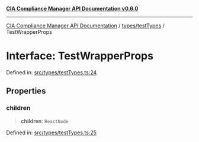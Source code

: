 [**CIA Compliance Manager API Documentation v0.6.0**](../../../README.md)

***

[CIA Compliance Manager API Documentation](../../../modules.md) / [types/testTypes](../README.md) / TestWrapperProps

# Interface: TestWrapperProps

Defined in: [src/types/testTypes.ts:24](https://github.com/Hack23/cia-compliance-manager/blob/ca083b463223765b22422b66b3a43930241849bd/src/types/testTypes.ts#L24)

## Properties

### children

> **children**: `ReactNode`

Defined in: [src/types/testTypes.ts:25](https://github.com/Hack23/cia-compliance-manager/blob/ca083b463223765b22422b66b3a43930241849bd/src/types/testTypes.ts#L25)
